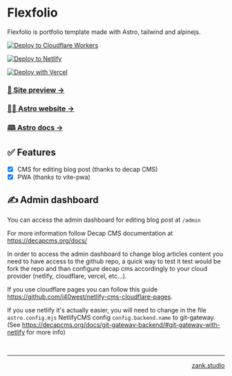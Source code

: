 # Flexfolio

Flexfolio is portfolio template made with Astro, tailwind and alpinejs.

[![Deploy to Cloudflare Workers](https://deploy.workers.cloudflare.com/button)](https://deploy.workers.cloudflare.com/?url=https://github.com/zankhq/flexfolio)

[![Deploy to Netlify](https://www.netlify.com/img/deploy/button.svg)](https://app.netlify.com/start/deploy?repository=https://github.com/zankhq/flexfolio)

[![Deploy with Vercel](https://vercel.com/button)](https://vercel.com/new/clone?repository-url=https://github.com/zankhq/flexfolio)

### [🧪 Site preview →](https://flexfolio.zank.studio)

### [🧑‍🚀 Astro website →](https://astro.build/)

### [🕮 Astro docs →](https://docs.astro.build/en/getting-started/)

## ✅ Features

- [x] CMS for editing blog post (thanks to decap CMS)
- [x] PWA (thanks to vite-pwa)

## ✍️ Admin dashboard

You can access the admin dashboard for editing blog post at `/admin`

For more information follow Decap CMS documentation at https://decapcms.org/docs/

In order to access the admin dashboard to change blog articles content you need to have access to the github repo, a quick way to test it test would be fork the repo and than configure decap cms accordingly to your cloud provider (netlify, cloudflare, vercel, etc...).

If you use cloudflare pages you can follow this guide https://github.com/i40west/netlify-cms-cloudflare-pages.

If you use netlify it's actually easier, you will need to change in the file `astro.config.mjs` NetlifyCMS config `config.backend.name` to git-gateway. (See https://decapcms.org/docs/git-gateway-backend/#git-gateway-with-netlify for more info)

<br/>

---

<p align="right"><a href="https://zank.studio" target="_blank">zank.studio</p>
